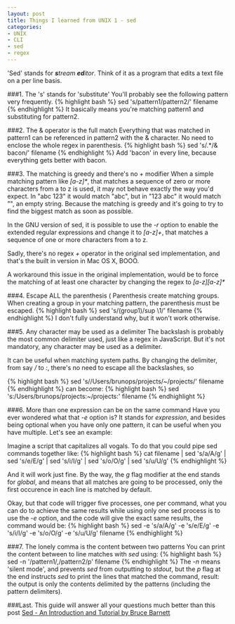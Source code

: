 ```yaml
---
layout: post
title: Things I learned from UNIX 1 - sed
categories:
- UNIX
- CLI
- sed
- regex
---
```

'Sed' stands for _**s**tream **ed**itor_. Think of it as a program that edits a text file on a per line basis.

###1. The 's' stands for 'substitute'
You'll probably see the following pattern very frequently.
{% highlight bash %}
sed 's/pattern1/pattern2/' filename
{% endhighlight %}
It basically means you're matching pattern1 and substituting for pattern2.

###2. The & operator is the full match
Everything that was matched in pattern1 can be referenced in pattern2 with the & character. No need to enclose the whole regex in parenthesis.
{% highlight bash %}
sed 's/.*/& bacon/' filename
{% endhighlight %}
Add 'bacon' in every line, because everything gets better with bacon.

###3. The matching is greedy and there's no _+_ modifier
When a simple matching pattern like _[a-z]*_, that matches a sequence of zero or more characters from a to z is used, it may not behave exactly the way you'd expect. In "abc 123" it would match "abc", but in "123 abc" it would match "", an empty string. Because the matching is greedy and it's going to try to find the biggest match as soon as possible.

In the GNU version of sed, it is possible to use the _-r_ option to enable the extended regular expressions and change it to _[a-z]+_, that matches a sequence of one or more characters from a to z.

Sadly, there's no regex _+_ operator in the original sed implementation, and that's the built in version in Mac OS X, BOOO.

A workaround this issue in the original implementation, would be to force the matching of at least one character by changing the regex to _[a-z][a-z]*_

###4. Escape ALL the parenthesis \(
Parenthesis create matching groups. When creating a group in your matching pattern, the parenthesis must be escaped.
{% highlight bash %}
sed 's/\(group1\)/sup \1/' filename
{% endhighlight %}
I don't fully understand why, but it won't work otherwise.

###5. Any character may be used as a delimiter
The backslash is probably the most common delimiter used, just like a regex in JavaScript. But it's not mandatory, any character may be used as a delimiter.

It can be useful when matching system paths. By changing the delimiter, from say _/_ to _:_, there's no need to escape all the backslashes, so

{% highlight bash %}
sed 's/\/Users\/brunops\/projects/~\/projects/' filename
{% endhighlight %}
can become:
{% highlight bash %}
sed 's:/Users/brunops/projects:~/projects:' filename
{% endhighlight %}

###6. More than one expression can be on the same command
Have you ever wondered what that _-e_ option is? It stands for _expression_, and besides being optional when you have only one pattern, it can be useful when you have multiple. Let's see an example:

Imagine a script that capitalizes all vogals. To do that you could pipe sed commands together like:
{% highlight bash %}
cat filename | sed 's/a/A/g' | sed 's/e/E/g' | sed 's/i/I/g' | sed 's/o/O/g' | sed 's/u/U/g'
{% endhighlight %}

And it will work just fine. By the way, the _g_ flag modifier at the end stands for _global_, and means that all matches are going to be processed, only the first occurence in each line is matched by default.

Okay, but that code will trigger five processes, one per command, what you can do to achieve the same results while using only one sed process is to use the _-e_ option, and the code will give the exact same results, the command would be:
{% highlight bash %}
sed -e 's/a/A/g' -e 's/e/E/g' -e 's/i/I/g' -e 's/o/O/g' -e 's/u/U/g' filename
{% endhighlight %}

###7. The lonely comma is the content between two patterns
You can print the content between to line matches with _sed_ using:
{% highlight bash %}
sed -n '/pattern1/,/pattern2/p' filename
{% endhighlight %}
The _-n_ means 'silent mode', and prevents _sed_ from outputting to _stdout_, but the _p_ flag at the end instructs _sed_ to print the lines that matched the command, result: the output is only the contents delimited by the patterns (including the pattern delimiters).

###Last. This guide will answer all your questions much better than this post
[Sed - An Introduction and Tutorial by Bruce Barnett](http://www.grymoire.com/Unix/Sed.html)





